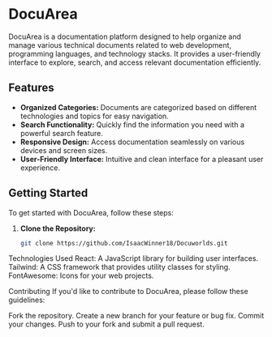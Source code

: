 # DocuArea

DocuArea is a documentation platform designed to help organize and manage various technical documents related to web development, programming languages, and technology stacks. It provides a user-friendly interface to explore, search, and access relevant documentation efficiently.

## Features

- **Organized Categories:** Documents are categorized based on different technologies and topics for easy navigation.
- **Search Functionality:** Quickly find the information you need with a powerful search feature.
- **Responsive Design:** Access documentation seamlessly on various devices and screen sizes.
- **User-Friendly Interface:** Intuitive and clean interface for a pleasant user experience.

## Getting Started

To get started with DocuArea, follow these steps:

1. **Clone the Repository:**
   ```bash
   git clone https://github.com/IsaacWinner18/Docuworlds.git
Technologies Used
React: A JavaScript library for building user interfaces.
Tailwind: A CSS framework that provides utility classes for styling.
FontAwesome: Icons for your web projects.



Contributing
If you'd like to contribute to DocuArea, please follow these guidelines:

Fork the repository.
Create a new branch for your feature or bug fix.
Commit your changes.
Push to your fork and submit a pull request.
